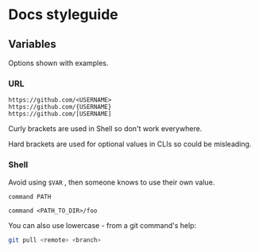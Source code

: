 # Docs styleguide

## Variables

Options shown with examples.

### URL

```
https://github.com/<USERNAME>
https://github.com/{USERNAME}
https://github.com/[USERNAME]
```

Curly brackets are used in Shell so don't work everywhere.

Hard brackets are used for optional values in CLIs so could be misleading.


### Shell

Avoid using `$VAR` , then someone knows to use their own value.

```
command PATH
```

```
command <PATH_TO_DIR>/foo
```

You can also use lowercase - from a git command's help:

```sh
git pull <remote> <branch>
```

<!--stackedit_data:
eyJoaXN0b3J5IjpbMTgzOTE0MDM5NiwxNjQ0NDg4NTc0LC04MT
k1MzM4NTJdfQ==
-->